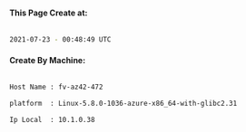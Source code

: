 
   
#### This Page Create at:

```bash

2021-07-23 - 00:48:49 UTC

```

#### Create By Machine:

```bash

Host Name : fv-az42-472

platform  : Linux-5.8.0-1036-azure-x86_64-with-glibc2.31

Ip Local  : 10.1.0.38

```

